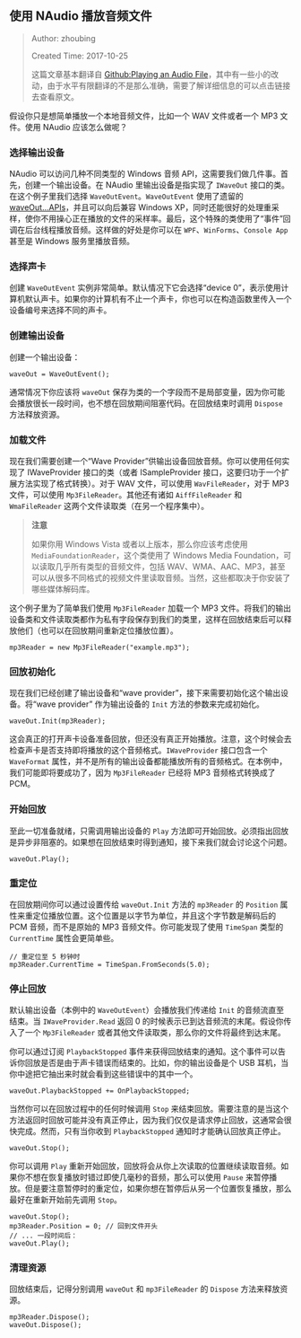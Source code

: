 ## 使用 **NAudio** 播放音频文件

> Author: zhoubing
> 
> Created Time: 2017-10-25
> 
> 这篇文章基本翻译自 [Github:Playing an Audio File](https://github.com/naudio/NAudio/wiki/Playing-an-Audio-File)，其中有一些小的改动，由于水平有限翻译的不是那么准确，需要了解详细信息的可以点击链接去查看原文。

假设你只是想简单播放一个本地音频文件，比如一个 WAV 文件或者一个 MP3 文件。使用 NAudio 应该怎么做呢？

### 选择输出设备

NAudio 可以访问几种不同类型的 Windows 音频 API，这需要我们做几件事。首先，创建一个输出设备。在 NAudio 里输出设备是指实现了 `IWaveOut` 接口的类。在这个例子里我们选择 `WaveOutEvent`。`WaveOutEvent` 使用了遗留的 [waveOut...APIs](https://msdn.microsoft.com/en-us/library/dd743866(v=vs.85).aspx)，并且可以向后兼容 Windows XP，同时还能很好的处理重采样，使你不用操心正在播放的文件的采样率。最后，这个特殊的类使用了“事件”回调在后台线程播放音频。这样做的好处是你可以在 `WPF`、`WinForms`、`Console App` 甚至是 Windows 服务里播放音频。

### 选择声卡

创建 `WaveOutEvent` 实例非常简单。默认情况下它会选择“device 0”，表示使用计算机默认声卡。如果你的计算机有不止一个声卡，你也可以在构造函数里传入一个设备编号来选择不同的声卡。

### 创建输出设备

创建一个输出设备：

	waveOut = WaveOutEvent();

通常情况下你应该将 `waveOut` 保存为类的一个字段而不是局部变量，因为你可能会播放很长一段时间，也不想在回放期间阻塞代码。在回放结束时调用 `Dispose` 方法释放资源。

### 加载文件

现在我们需要创建一个“Wave Provider”供输出设备回放音频。你可以使用任何实现了 IWaveProvider 接口的类（或者 ISampleProvider 接口，这要归功于一个扩展方法实现了格式转换）。对于 WAV 文件，可以使用 `WavFileReader`，对于 MP3 文件，可以使用 `Mp3FileReader`。其他还有诸如 `AiffFileReader` 和 `WmaFileReader` 这两个文件读取类（在另一个程序集中）。

> **注意**
> 
> 如果你用 Windows Vista 或者以上版本，那么你应该考虑使用 `MediaFoundationReader`，这个类使用了 Windows Media Foundation，可以读取几乎所有类型的音频文件，包括 WAV、WMA、AAC、MP3，甚至可以从很多不同格式的视频文件里读取音频。当然，这些都取决于你安装了哪些媒体解码库。

这个例子里为了简单我们使用 `Mp3FileReader` 加载一个 MP3 文件。将我们的输出设备类和文件读取类都作为私有字段保存到我们的类里，这样在回放结束后可以释放他们（也可以在回放期间重新定位播放位置）。

	mp3Reader = new Mp3FileReader("example.mp3");

### 回放初始化

现在我们已经创建了输出设备和“wave provider”，接下来需要初始化这个输出设备。将“wave provider” 作为输出设备的 `Init` 方法的参数来完成初始化。

	waveOut.Init(mp3Reader);

这会真正的打开声卡设备准备回放，但还没有真正开始播放。注意，这个时候会去检查声卡是否支持即将播放的这个音频格式。`IWaveProvider` 接口包含一个 `WaveFormat` 属性，并不是所有的输出设备都能播放所有的音频格式。在本例中，我们可能即将要成功了，因为 `Mp3FileReader` 已经将 MP3 音频格式转换成了 PCM。

### 开始回放

至此一切准备就绪，只需调用输出设备的 `Play` 方法即可开始回放。必须指出回放是异步非阻塞的。如果想在回放结束时得到通知，接下来我们就会讨论这个问题。

	waveOut.Play();

### 重定位

在回放期间你可以通过设置传给 `waveOut.Init` 方法的 `mp3Reader` 的 `Position` 属性来重定位播放位置。这个位置是以字节为单位，并且这个字节数是解码后的 PCM 音频，而不是原始的 MP3 音频文件。你可能发现了使用 `TimeSpan` 类型的 `CurrentTime` 属性会更简单些。

	// 重定位至 5 秒钟时
	mp3Reader.CurrentTime = TimeSpan.FromSeconds(5.0);

### 停止回放

默认输出设备（本例中的 `WaveOutEvent`）会播放我们传递给 `Init` 的音频流直至结束。当 `IWaveProvider.Read` 返回 0 的时候表示已到达音频流的末尾。假设你传入了一个 `Mp3FileReader` 或者其他文件读取类，那么你的文件将最终到达末尾。

你可以通过订阅 `PlaybackStopped` 事件来获得回放结束的通知。这个事件可以告诉你回放是否是由于声卡错误而结束的。比如，你的输出设备是个 USB 耳机，当你中途把它抽出来时就会看到这些错误中的其中一个。

	waveOut.PlaybackStopped += OnPlaybackStopped;

当然你可以在回放过程中的任何时候调用 `Stop` 来结束回放。需要注意的是当这个方法返回时回放可能并没有真正停止，因为我们仅仅是请求停止回放，这通常会很快完成。然而，只有当你收到 `PlaybackStopped` 通知时才能确认回放真正停止。

	waveOut.Stop();

你可以调用 `Play` 重新开始回放，回放将会从你上次读取的位置继续读取音频。如果你不想在恢复播放时错过即使几毫秒的音频，那么可以使用 `Pause` 来暂停播放。但是要注意暂停时的重定位，如果你想在暂停后从另一个位置恢复播放，那么最好在重新开始前先调用 `Stop`。

	waveOut.Stop();
	mp3Reader.Position = 0; // 回到文件开头
	// ... 一段时间后：
	waveOut.Play();

### 清理资源

回放结束后，记得分别调用 `waveOut` 和 `mp3FileReader` 的 `Dispose` 方法来释放资源。

	mp3Reader.Dispose();
	waveOut.Dispose();
